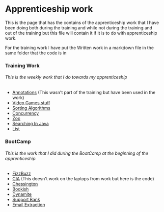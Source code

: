 # Apprenticeship work
This is the page that has the contains of the apprenticeship work that I have been doing both during the training and while not during the training and
out of the training but this file will contain it if it is to do with apprenticeship work.

For the training work I have put the Written work in a markdown file in the same folder that the code is in

### Training Work
###### This is the weekly work that I do towards my apprenticeship
- [Annotations](src/training/Annotations) (This wasn't part of the training but have been used in the work)
- [Video Games stuff](src/training/GameStuff/Main.java)
- [Sorting Algorithms](src/training/SortingAlgorithims/Run_Counting.java)
- [Concurrency](src/training/Concurrency/Concurrency.java)
- [Zoo](src/training/Zoo/App.java)
- [Searching In Java](src/training/Searching/Searching.java)
- [List](src/training/Lists/MyLinkedList.java)

### BootCamp
###### This is the work that I did during the BootCamp at the beginning of the apprenticeship
- [FizzBuzz](src/BootCamp/FizzBuzz/FizzBuzz.java)
- [CIA](https://github.com/jcraigh/Agent-CIA) (This doesn't work on the laptops from work but here is the code)
- [Chessington](https://github.com/catlikecomet/Chessington-Java)
- [Bookish](https://github.com/jcraigh/Bookish-Java)
- [Dynamite](https://github.com/jcraigh/Dynamite-Java)
- [Support Bank](src/BootCamp/SupportBank/SupportBank.java)
- [Email Extraction](src/BootCamp/EmailExtraction/EmailExtraction.java)
